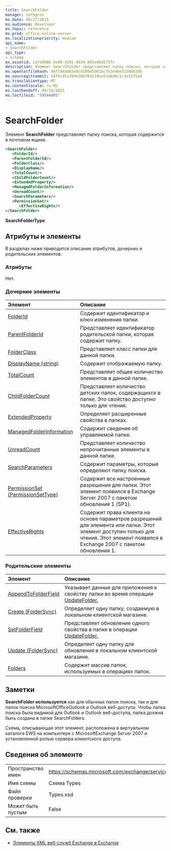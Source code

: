 ```yaml
---
title: SearchFolder
manager: sethgros
ms.date: 09/17/2015
ms.audience: Developer
ms.topic: reference
ms.prod: office-online-server
ms.localizationpriority: medium
api_name:
- SearchFolder
api_type:
- schema
ms.assetid: 1a7d408b-2e98-4391-8834-085ed6d5757c
description: Элемент SearchFolder представляет папку поиска, которая содержится в почтовом ящике.
ms.openlocfilehash: 44f19dad83e8cd18045901bc7e3e48e31508b3db
ms.sourcegitcommit: 54f6cd5a704b36b76d110ee53a6d6c1c3e15f5a9
ms.translationtype: MT
ms.contentlocale: ru-RU
ms.lasthandoff: 09/24/2021
ms.locfileid: "59544005"
---
```

# <a name="searchfolder"></a>SearchFolder

Элемент **SearchFolder** представляет папку поиска, которая содержится в почтовом ящике. 
  
```xml
<SearchFolder>
   <FolderId/>
   <ParentFolderId/>
   <FolderClass/>
   <DisplayName/>
   <TotalCount/>
   <ChildFolderCount/>
   <ExtendedProperty/>
   <ManagedFolderInformation/>
   <UnreadCount/>
   <SearchParameters/>
   <PermissionSet/>
      <EffectiveRights/>
</SearchFolder>
```

 **SearchFolderType**
## <a name="attributes-and-elements"></a>Атрибуты и элементы

В разделах ниже приводится описание атрибутов, дочерних и родительских элементов.
  
### <a name="attributes"></a>Атрибуты

Нет.
  
### <a name="child-elements"></a>Дочерние элементы

|**Элемент**|**Описание**|
|:-----|:-----|
|[FolderId](folderid.md) <br/> |Содержит идентификатор и ключ изменения папки.  <br/> |
|[ParentFolderId](parentfolderid.md) <br/> |Представляет идентификатор родительской папки, которая содержит папку.  <br/> |
|[FolderClass](folderclass.md) <br/> |Представляет класс папки для данной папки.  <br/> |
|[DisplayName (string)](displayname-string.md) <br/> |Содержит отображаемую папку.  <br/> |
|[TotalCount](totalcount.md) <br/> |Представляет общее количество элементов в данной папке.  <br/> |
|[ChildFolderCount](childfoldercount.md) <br/> |Представляет количество детских папок, содержащихся в папке. Это свойство доступно только для чтения.  <br/> |
|[ExtendedProperty](extendedproperty.md) <br/> |Определяет расширенные свойства в папках.  <br/> |
|[ManagedFolderInformation](managedfolderinformation.md) <br/> |Содержит сведения об управляемой папке.  <br/> |
|[UnreadCount](unreadcount.md) <br/> |Представляет количество непрочитанные элементы в данной папке.  <br/> |
|[SearchParameters](searchparameters.md) <br/> |Содержит параметры, которые определяют папку поиска.  <br/> |
|[PermissionSet (PermissionSetType)](permissionset-permissionsettype.md) <br/> |Содержит все настроенные разрешения для папки. Этот элемент появился в Exchange Server 2007 с пакетом обновления 1 (SP1).  <br/> |
|[EffectiveRights](effectiverights.md) <br/> |Содержит права клиента на основе параметров разрешений для элемента или папки. Этот элемент доступен только для чтения. Этот элемент появился в Exchange 2007 с пакетом обновления 1.  <br/> |
   
### <a name="parent-elements"></a>Родительские элементы

|**Элемент**|**Описание**|
|:-----|:-----|
|[AppendToFolderField](appendtofolderfield.md) <br/> |Указывает данные для приложения к свойству папки во время операции [UpdateFolder.](updatefolder-operation.md)  <br/> |
|[Create (FolderSync)](create-foldersync.md) <br/> |Определяет одну папку, создаемую в локальном клиентской магазине.  <br/> |
|[SetFolderField](setfolderfield.md) <br/> |Представляет обновление одного свойства в папке в операции [UpdateFolder.](updatefolder-operation.md)  <br/> |
|[Update (FolderSync)](update-foldersync.md) <br/> |Определяет одну папку для обновления в локальном клиентской магазине.  <br/> |
|[Folders](folders-ex15websvcsotherref.md) <br/> |Содержит массив папок, используемых в операциях папок.  <br/> |
   
## <a name="remarks"></a>Заметки

 **SearchFolder используется** как для обычных папок поиска, так и для папок поиска MicrosoftOfficeOutlook и Outlook веб-доступа. Чтобы папка поиска была видимой для Outlook и Outlook веб-доступа, папка должна быть создана в папке SearchFolders. 
  
Схема, описывающая этот элемент, расположена в виртуальном каталоге EWS на компьютере с MicrosoftExchange Server 2007 и установленной ролью сервера клиентского доступа.
  
## <a name="element-information"></a>Сведения об элементе

|||
|:-----|:-----|
|Пространство имен  <br/> |https://schemas.microsoft.com/exchange/services/2006/types  <br/> |
|Имя схемы  <br/> |Схема Types  <br/> |
|Файл проверки  <br/> |Types.xsd  <br/> |
|Может быть пустым  <br/> |False  <br/> |
   
## <a name="see-also"></a>См. также



- [Элементы XML веб-служб Exchange в Exchange](ews-xml-elements-in-exchange.md)

